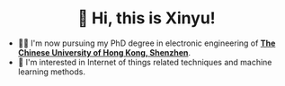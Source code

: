 # <center>  👋 Hi, this is Xinyu! 
- 🧑‍🎓 I'm now pursuing my PhD degree in electronic engineering of **[The Chinese University of Hong Kong, Shenzhen](https://sse.cuhk.edu.cn)**.
- 👀 I'm interested in Internet of things related techniques and machine learning methods.

<!---
XinYu-Huang1/XinYu-Huang1 is a ✨ special ✨ repository because its `README.md` (this file) appears on your GitHub profile.
You can click the Preview link to take a look at your changes.
--->
